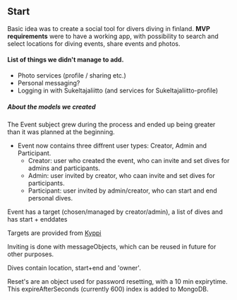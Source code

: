 ## Start
Basic idea was to create a social tool for divers diving in finland. **MVP requirements** were to have a working app, with possibility to search and select locations for diving events, share events and photos. 

#### List of things we didn't manage to add.
* Photo services (profile / sharing etc.)
* Personal messaging?
* Logging in with Sukeltajaliitto (and services for Sukeltajaliitto-profile)


##### About the models we created
   The Event subject grew during the process and ended up being greater than it was planned at the beginning. 
* Event now contains three diffrent user types: Creator, Admin and Participant.
  - Creator: user who created the event, who can invite and set dives for admins and participants.
  - Admin: user invited by creator, who caan invite and set dives for participants.
  - Participant: user invited by admin/creator, who can start and end personal dives.
  
Event has a target (chosen/managed by creator/admin), a list of dives and has start + enddates

Targets are provided from [Kyppi](https://www.kyppi.fi/)

Inviting is done with messageObjects, which can be reused in future for other purposes.

Dives contain location, start+end and 'owner'.

Reset's are an object used for password resetting, with a 10 min expirytime. This expireAfterSeconds (currently 600) index is added to MongoDB.
